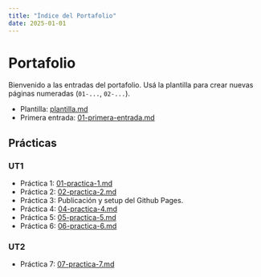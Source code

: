 ```yaml
---
title: "Índice del Portafolio"
date: 2025-01-01
---
```


# Portafolio

Bienvenido a las entradas del portafolio. Usá la plantilla para crear nuevas páginas numeradas
(`01-...`, `02-...`).

- Plantilla: [plantilla.md](plantilla.md)
- Primera entrada: [01-primera-entrada.md](01-primera-entrada.md)

## Prácticas
### UT1
- Práctica 1: [01-practica-1.md](01-practica-1.md)
- Práctica 2: [02-practica-2.md](02-practica-2.md)
- Práctica 3: Publicación y setup del Github Pages.
- Práctica 4: [04-practica-4.md](04-practica-4.md)
- Práctica 5: [05-practica-5.md](05-practica-5.md)
- Práctica 6: [06-practica-6.md](06-practica-6.md)

### UT2
- Práctica 7: [07-practica-7.md](07-practica-7.md)

